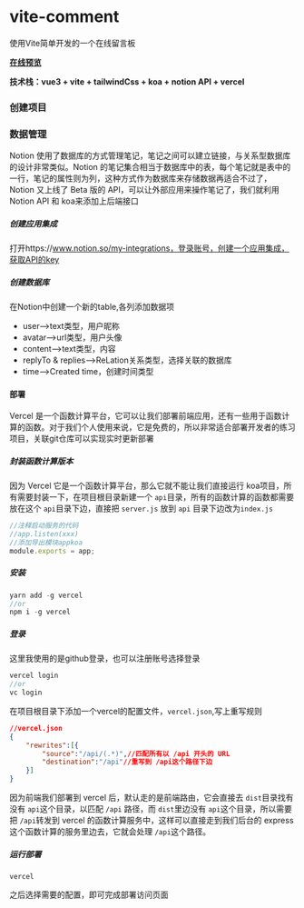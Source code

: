 # vite-comment
使用Vite简单开发的一个在线留言板

[**在线预览**](https://vite-comment.vercel.app/)

**技术栈：vue3 + vite + tailwindCss + koa + notion API + vercel**

### 创建项目



### 数据管理

Notion 使用了数据库的方式管理笔记，笔记之间可以建立链接，与关系型数据库的设计非常类似。Notion 的笔记集合相当于数据库中的表，每个笔记就是表中的一行，笔记的属性则为列，这种方式作为数据库来存储数据再适合不过了， Notion 又上线了 Beta 版的 API，可以让外部应用来操作笔记了，我们就利用 Notion API 和 koa来添加上后端接口

##### 创建应用集成

 打开https://www.notion.so/my-integrations，登录账号，创建一个应用集成，获取API的key

##### 创建数据库

在Notion中创建一个新的table,各列添加数据项

- user-->text类型，用户昵称
- avatar-->url类型，用户头像
- content-->text类型，内容
- replyTo & replies-->ReLation关系类型，选择关联的数据库
- time-->Created time，创建时间类型

#### 部署

Vercel 是一个函数计算平台，它可以让我们部署前端应用，还有一些用于函数计算的函数。对于我们个人使用来说，它是免费的，所以非常适合部署开发者的练习项目，关联git仓库可以实现实时更新部署

##### 封装函数计算版本

因为 Vercel 它是一个函数计算平台，那么它就不能让我们直接运行 koa项目，所有需要封装一下，在项目根目录新建一个 `api`目录，所有的函数计算的函数都需要放在这个 `api`目录下边，直接把 `server.js` 放到 `api` 目录下边改为`index.js`

```js
//注释启动服务的代码
//app.listen(xxx)
//添加导出模块appkoa
module.exports = app;
```

##### 安装

```js
yarn add -g vercel
//or
npm i -g vercel
```

##### 登录

这里我使用的是github登录，也可以注册账号选择登录

```js
vercel login 
//or
vc login
```

在项目根目录下添加一个vercel的配置文件，`vercel.json`,写上重写规则

```json
//vercel.json
{
	"rewrites":[{
		"source":"/api/(.*)",//匹配所有以 /api 开头的 URL
        "destination":"/api"//重写到 /api这个路径下边
	}]
}
```

因为前端我们部署到 vercel 后，默认走的是前端路由，它会直接去 `dist`目录找有没有 `api`这个目录，以匹配 `/api` 路径，而 `dist`里边没有 `api`这个目录，所以需要把 `/api`转发到 vercel 的函数计算服务中，这样可以直接走到我们后台的 express 这个函数计算的服务里边去，它就会处理 `/api`这个路径。 

##### 运行部署

```
vercel
```

之后选择需要的配置，即可完成部署访问页面